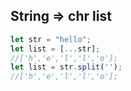 ## String => chr list

``` javascript
let str = "hello";
let list = [...str];
//['h','e','l','l','o'];
let list = str.split('');
//['h','e','l','l','o'];
```